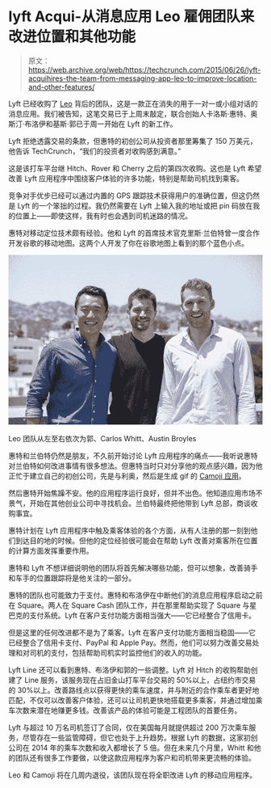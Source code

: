 # lyft Acqui-从消息应用 Leo 雇佣团队来改进位置和其他功能 

> 原文：<https://web.archive.org/web/https://techcrunch.com/2015/06/26/lyft-acquihires-the-team-from-messaging-app-leo-to-improve-location-and-other-features/>

Lyft 已经收购了 [Leo](https://web.archive.org/web/20221208001407/http://leo.co/) 背后的团队，这是一款正在消失的用于一对一或小组对话的消息应用。我们被告知，这笔交易已于上周末敲定，联合创始人卡洛斯·惠特、奥斯汀·布洛伊和基斯·郭已于周一开始在 Lyft 的新工作。

Lyft 拒绝透露交易的条款，但惠特的初创公司从投资者那里筹集了 150 万美元，他告诉 TechCrunch，“我们的投资者对收购感到满意。”

这是该打车平台继 Hitch、Rover 和 Cherry 之后的第四次收购。这也是 Lyft 希望改善 Lyft 应用程序中围绕客户体验的许多功能，特别是帮助司机找到乘客。

竞争对手优步已经可以通过内置的 GPS 跟踪技术获得用户的准确位置，但这仍然是 Lyft 的一个笨拙的过程。我仍然需要在 Lyft 上输入我的地址或把 pin 码放在我的位置上——即使这样，我有时也会遇到司机迷路的情况。

惠特对移动定位技术颇有经验。他和 Lyft 的首席技术官克里斯·兰伯特曾一度合作开发谷歌的移动地图。这两个人开发了你在谷歌地图上看到的那个蓝色小点。

![unnamed](img/dd67364008f51040ff89ab764c037b48.png)

Leo 团队从左至右依次为郭、Carlos Whitt、Austin Broyles

惠特和兰伯特仍然是朋友，不久前开始讨论 Lyft 应用程序的痛点——我听说惠特对兰伯特如何改进事情有很多想法。但惠特当时只对分享他的观点感兴趣，因为他正忙于建立自己的初创公司，先是与利奥，然后是生成 gif 的 [Camoji 应用](https://web.archive.org/web/20221208001407/https://www.crunchbase.com/product/camoji)。

然后惠特开始焦躁不安。他的应用程序运行良好，但并不出色。他知道应用市场不景气，开始在其他创业公司中寻找机会。兰伯特最终把他带到 Lyft 总部，商谈收购事宜。

惠特计划在 Lyft 应用程序中触及乘客体验的各个方面，从有人注册的那一刻到他们到达目的地的时候。但他的定位经验很可能会在帮助 Lyft 改善对乘客所在位置的计算方面发挥重要作用。

惠特和 Lyft 不想详细说明他的团队将首先解决哪些功能，但可以想象，改善骑手和车手的位置跟踪将是他关注的一部分。

惠特的团队也可能致力于支付。惠特和布洛伊在中断他们的消息应用程序启动之前在 Square。两人在 Square Cash 团队工作，并在那里帮助实现了 Square 与星巴克的支付系统。Lyft 在客户支付功能方面相当强大——它已经整合了信用卡。

但是这里的任何改进都不是为了乘客。Lyft 在客户支付功能方面相当稳固——它已经整合了信用卡支付、PayPal 和 Apple Pay。然而，他们可以努力改善交易处理和对司机的支付，包括帮助司机实时监控他们的收入的功能。

Lyft Line 还可以看到惠特、布洛伊和郭的一些调整。Lyft 对 Hitch 的收购帮助创建了 Line 服务，该服务现在占旧金山打车平台交易的 50%以上，占纽约市交易的 30%以上。改善路线点以获得更快的乘车速度，并与附近的合作乘车者更好地匹配，不仅可以改善客户体验，还可以让司机更快地搭载更多乘客，并通过增加乘车次数来潜在地赚更多钱。改善该产品的体验可能是工程团队的首要任务。

Lyft 与超过 10 万名司机签订了合同，仅在美国每月就提供超过 200 万次乘车服务，尽管存在一些监管障碍，但它也处于上升趋势。根据 Lyft 的数据，这家初创公司在 2014 年的乘车次数和收入都增长了 5 倍。但在未来几个月里，Whitt 和他的团队还有很多工作要做，以使这款应用程序为客户和司机带来更流畅的体验。

Leo 和 Camoji 将在几周内退役，该团队现在将全职改进 Lyft 的移动应用程序。